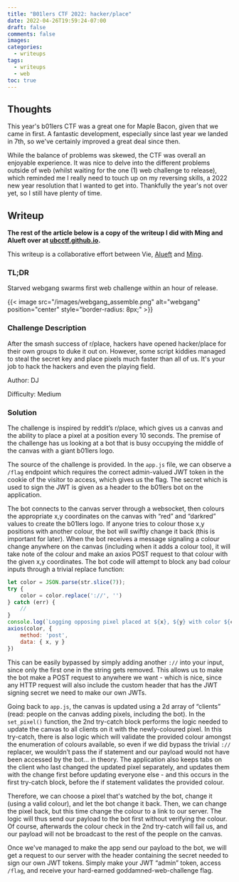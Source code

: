 ```yaml
---
title: "B01lers CTF 2022: hacker/place"
date: 2022-04-26T19:59:24-07:00
draft: false
comments: false
images:
categories:
  - writeups
tags: 
  - writeups
  - web
toc: true
---
```


## Thoughts

This year's b01lers CTF was a great one for Maple Bacon, given that we came in first. A fantastic development, especially since last year we landed in 7th, so we've certainly improved a great deal since then. 

While the balance of problems was skewed, the CTF was overall an enjoyable experience. It was nice to delve into the different problems outside of web (whilst waiting for the one (1) web challenge to release), which reminded me I really need to touch up on my reversing skills, a 2022 new year resolution that I wanted to get into. Thankfully the year's not over yet, so I still have plenty of time. 

## Writeup

**The rest of the article below is a copy of the writeup I did with Ming and Alueft over at [ubcctf.github.io](https://ubcctf.github.io).**

This writeup is a collaborative effort between Vie, [Alueft](https://ubcctf.github.io/authors/alueft/) and [Ming](https://ubcctf.github.io/authors/ming/).


### TL;DR
Starved webgang swarms first web challenge within an hour of release.



{{< image src="/images/webgang_assemble.png" alt="webgang" position="center" style="border-radius: 8px;" >}}

### Challenge Description

After the smash success of r/place, hackers have opened hacker/place for their own groups to duke it out on. However, some script kiddies managed to steal the secret key and place pixels much faster than all of us. It's your job to hack the hackers and even the playing field.

Author: DJ

Difficulty: Medium

### Solution

The challenge is inspired by reddit’s r/place, which gives us a canvas and the ability to place a pixel at a position every 10 seconds. The premise of the challenge has us looking at a bot that is busy occupying the middle of the canvas with a giant b01lers logo. 

The source of the challenge is provided. In the `app.js` file, we can observe a `/flag` endpoint which requires the correct admin-valued JWT token in the cookie of the visitor to access, which gives us the flag. The secret which is used to sign the JWT is given as a header to the b01lers bot on the application. 

The bot connects to the canvas server through a websocket, then colours the appropriate x,y coordinates on the canvas with “red” and “darkred” values to create the b01lers logo. If anyone tries to colour those x,y positions with another colour, the bot will swiftly change it back (this is important for later). When the bot receives a message signaling a colour change anywhere on the canvas (including when it adds a colour too), it will take note of the colour and make an axios POST request to that colour with the given x,y coordinates. The bot code will attempt to block any bad colour inputs through a trivial replace function:

```js
let color = JSON.parse(str.slice(7));
try {
    color = color.replace('://', '')
} catch (err) {
    //
}
console.log(`Logging opposing pixel placed at ${x}, ${y} with color ${color}`);
axios(color, {
    method: 'post',
    data: { x, y }
})
```

This can be easily bypassed by simply adding another `://` into your input, since only the first one in the string gets removed. This allows us to make the bot make a POST request to anywhere we want - which is nice, since any HTTP request will also include the custom header that has the JWT signing secret we need to make our own JWTs. 

Going back to `app.js`, the canvas is updated using a 2d array of “clients” (read: people on the canvas adding pixels, including the bot). In the `set_pixel()` function, the 2nd try-catch block performs the logic needed to update the canvas to all clients on it with the newly-coloured pixel. In this try-catch, there is also logic which will validate the provided colour amongst the enumeration of colours available, so even if we did bypass the trivial `://` replacer, we wouldn’t pass the if statement and our payload would not have been accessed by the bot… in theory. The application also keeps tabs on the client who last changed the updated pixel separately, and updates them with the change first before updating everyone else - and this occurs in the first try-catch block, before the if statement validates the provided colour. 

Therefore, we can choose a pixel that's watched by the bot, change it (using a valid colour), and let the bot change it back. Then, we can change the pixel back, but this time change the colour to a link to our server. The logic will thus send our payload to the bot first without verifying the colour. Of course, afterwards the colour check in the 2nd try-catch will fail us, and our payload will not be broadcast to the rest of the people on the canvas. 

Once we've managed to make the app send our payload to the bot, we will get a request to our server with the header containing the secret needed to sign our own JWT tokens. Simply make your JWT “admin” token, access `/flag`, and receive your hard-earned goddamned-web-challenge flag. 
